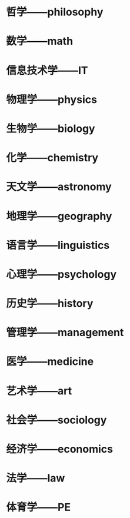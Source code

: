 # 哲学——philosophy

# 数学——math

#  信息技术学——IT

# 物理学——physics

# 生物学——biology

# 化学——chemistry

# 天文学——astronomy

# 地理学——geography

# 语言学——linguistics

# 心理学——psychology

# 历史学——history

# 管理学——management

# 医学——medicine

# 艺术学——art

# 社会学——sociology

# 经济学——economics

# 法学——law

# 体育学——PE
